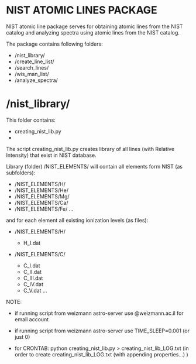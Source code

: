 # NIST ATOMIC LINES PACKAGE

NIST atomic line package serves for obtaining atomic lines from the NIST catalog and analyzing spectra using atomic lines from the NIST catalog.

The package contains following folders:
- /nist_library/
- /create_line_list/
- /search_lines/
- /wis_man_list/
- /analyze_spectra/


# /nist_library/

This folder contains:
- creating_nist_lib.py
- 

The script creating_nist_lib.py creates library of all lines (with Relative Intensity) that exist in NIST database.

Library (folder) /NIST_ELEMENTS/ will contain all elements form NIST (as subfolders): 

* /NIST_ELEMENTS/H/ 
* /NIST_ELEMENTS/He/
* /NIST_ELEMENTS/Mg/
* /NIST_ELEMENTS/Ca/
* /NIST_ELEMENTS/Fe/ 
...

and for each element all existing ionization levels (as files):

* /NIST_ELEMENTS/H/
  - H_I.dat

* /NIST_ELEMENTS/C/
  - C_I.dat
  - C_II.dat
  - C_III.dat
  - C_IV.dat
  - C_V.dat
...


NOTE:

- if running script from weizmann astro-server use @weizmann.ac.il for email account

- if running script from weizmann astro-server use TIME_SLEEP=0.001 (or just 0)

- for CRONTAB: python creating_nist_lib.py > creating_nist_lib_LOG.txt (in order to create creating_nist_lib_LOG.txt (with appending properties...) )
